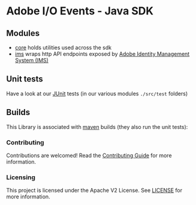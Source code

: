 # Adobe I/O Events - Java SDK

## Modules

* [core](./core) holds utilities used across the sdk
* [ims](./ims) wraps http API endpoints exposed by [Adobe Identity Management System (IMS)](https://www.adobe.io/authentication/auth-methods.html#!AdobeDocs/adobeio-auth/master/AuthenticationOverview/AuthenticationGuide.md)

## Unit tests

Have a look at our [JUnit](https://junit.org/) tests (in our various modules `./src/test` folders) 

## Builds

This Library is associated with [maven](https://maven.apache.org/) builds (they also run the unit tests):

### Contributing

Contributions are welcomed! Read the [Contributing Guide](./.github/CONTRIBUTING.md) for more information.

### Licensing

This project is licensed under the Apache V2 License. See [LICENSE](LICENSE.md) for more information.

